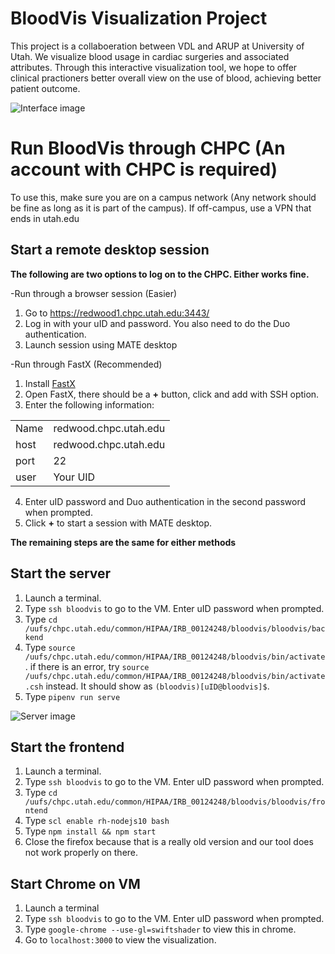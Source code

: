 # BloodVis Visualization Project 

This project is a collaboeration between VDL and ARUP at University of Utah. We visualize blood usage in cardiac surgeries and associated attributes. Through this interactive visualization tool, we hope to offer clinical practioners better overall view on the use of blood, achieving better patient outcome. 

![Interface image](https://github.com/visdesignlab/bloodvis/blob/master/images/interface.png)

# Run BloodVis through CHPC (An account with CHPC is required)

To use this, make sure you are on a campus network (Any network should be fine as long as it is part of the campus). If off-campus, use a VPN that ends in utah.edu 

## Start a remote desktop session

**The following are two options to log on to the CHPC. Either works fine.**

-Run through a browser session (Easier)
1. Go to https://redwood1.chpc.utah.edu:3443/
2. Log in with your uID and password. You also need to do the Duo authentication.
3. Launch session using MATE desktop

-Run through FastX (Recommended)
 1. Install [FastX](https://www.starnet.com/fastx/current-client?version=2.4.5)
 2. Open FastX, there should be a **+** button, click and add with SSH option.
 3. Enter the following information:
 
|  |  |
|--|--|
| Name |redwood.chpc.utah.edu  |
| host |redwood.chpc.utah.edu  |
| port |22  |
| user|Your UID|
4. Enter uID password and Duo authentication in the second password when prompted.
5. Click **+** to start a session with MATE desktop.

**The remaining steps are the same for either methods**

## Start the server

1. Launch a terminal.
2. Type `ssh bloodvis` to go to the VM. Enter uID password when prompted.
3. Type `cd /uufs/chpc.utah.edu/common/HIPAA/IRB_00124248/bloodvis/bloodvis/backend`
4. Type  `source /uufs/chpc.utah.edu/common/HIPAA/IRB_00124248/bloodvis/bin/activate`. if there is an error, try  `source /uufs/chpc.utah.edu/common/HIPAA/IRB_00124248/bloodvis/bin/activate.csh` instead. 
It should show as `(bloodvis)[uID@bloodvis]$`.
5. Type `pipenv run serve`

![Server image](https://github.com/visdesignlab/bloodvis/blob/master/images/server.png)


## Start the frontend

1. Launch a terminal.
2. Type `ssh bloodvis` to go to the VM. Enter uID password when prompted.
3. Type `cd /uufs/chpc.utah.edu/common/HIPAA/IRB_00124248/bloodvis/bloodvis/frontend`
4. Type `scl enable rh-nodejs10 bash`
5. Type `npm install && npm start`
6. Close the firefox because that is a really old version and our tool does not work properly on there. 

## Start Chrome on VM

1. Launch a terminal
2. Type `ssh bloodvis` to go to the VM. Enter uID password when prompted.
3. Type `google-chrome --use-gl=swiftshader` to view this in chrome.
4. Go to `localhost:3000` to view the visualization. 

